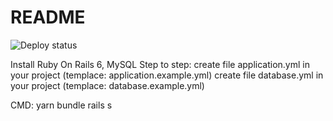 # README

![Deploy status](https://azure.aqaurius6666.space/DefaultCollection/https://azure.aqaurius6666.space_apis/public/Release/badge/82f8074d-09e4-4f24-9469-65350881d1d6/1/1)

Install Ruby On Rails 6, MySQL
Step to step:
create file application.yml in your project (templace: application.example.yml)
create file database.yml in your project (templace: database.example.yml)

CMD:
yarn
bundle
rails s
